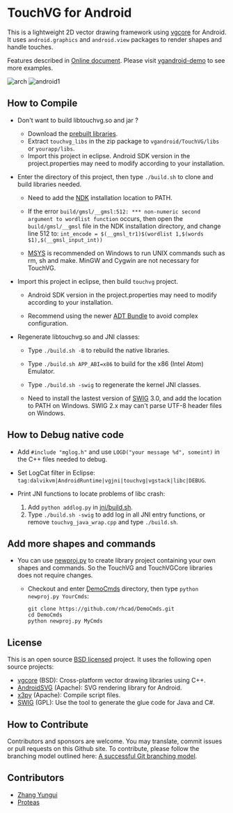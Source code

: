 # TouchVG for Android

This is a lightweight 2D vector drawing framework using [vgcore](https://github.com/rhcad/vgcore) for Android.
It uses `android.graphics` and `android.view` packages to render shapes and handle touches.

Features described in [Online document](http://touchvg.github.io). Please visit [vgandroid-demo](https://github.com/rhcad/vgandroid-demo) to see more examples.

![arch](http://touchvg.github.io/images/arch.svg) 
![android1](http://touchvg.github.io/images/android1.png)

## How to Compile

- Don't want to build libtouchvg.so and jar ?
  - Download the [prebuilt libraries](https://github.com/rhcad/vgandroid/archive/prebuilt.zip).
  - Extract `touchvg_libs` in the zip package to `vgandroid/TouchVG/libs` or `yourapp/libs`.
  - Import this project in eclipse. Android SDK version in the project.properties may need to modify according to your installation.

- Enter the directory of this project, then type `./build.sh` to clone and build libraries needed.
  
  - Need to add the [NDK](http://developer.android.com/tools/sdk/ndk/index.html) installation location to PATH.
  
  - If the error `build/gmsl/__gmsl:512: *** non-numeric second argument to wordlist function` occurs, then open the `build/gmsl/__gmsl` file in the NDK installation directory, and change line 512 to:
     `int_encode = $(__gmsl_tr1)$(wordlist 1,$(words $1),$(__gmsl_input_int))`

   - [MSYS](http://www.mingw.org/wiki/msys) is recommended on Windows to run UNIX commands such as rm, sh and make. MinGW and Cygwin are not necessary for TouchVG.

- Import this project in eclipse, then build  `touchvg` project.

  - Android SDK version in the project.properties may need to modify according to your installation.
  
  - Recommend using the newer [ADT Bundle](http://developer.android.com/sdk/index.html) to avoid complex configuration.

-  Regenerate libtouchvg.so and JNI classes:

   - Type `./build.sh -B` to rebuild the native libraries.
   
   - Type `./build.sh APP_ABI=x86` to build for the x86 (Intel Atom) Emulator.
   
   - Type `./build.sh -swig` to regenerate the kernel JNI classes.
   
   - Need to install the lastest version of [SWIG](http://sourceforge.net/projects/swig/files/) 3.0, and add the location to PATH on Windows. SWIG 2.x may can't parse UTF-8 header files on Windows.

## How to Debug native code

  - Add `#include "mglog.h"` and use `LOGD("your message %d", someint)` in the C++ files needed to debug.
  
  - Set LogCat filter in Eclipse: `tag:dalvikvm|AndroidRuntime|vgjni|touchvg|vgstack|libc|DEBUG`.
  
  - Print JNI functions to locate problems of libc crash:
    1. Add `python addlog.py` in [jni/build.sh](TouchVG/jni/build.sh).
    2. Type `./build.sh -swig` to add log in all JNI entry functions, or remove `touchvg_java_wrap.cpp` and type `./build.sh`.
 
## Add more shapes and commands

- You can use [newproj.py](https://github.com/rhcad/DemoCmds/blob/master/newproj.py) to create library project containing your own shapes and commands. So the TouchVG and TouchVGCore libraries does not require changes.

  - Checkout and enter [DemoCmds](https://github.com/rhcad/DemoCmds) directory, then type `python newproj.py YourCmds`:

     ```shell
     git clone https://github.com/rhcad/DemoCmds.git
     cd DemoCmds
     python newproj.py MyCmds
     ```

## License

This is an open source [BSD licensed](../LICENSE) project. It uses the following open source projects:

- [vgcore](https://github.com/rhcad/vgcore) (BSD): Cross-platform vector drawing libraries using C++.
- [AndroidSVG](https://code.google.com/p/androidsvg) (Apache): SVG rendering library for Android.
- [x3py](https://github.com/rhcad/x3py) (Apache): Compile script files.
- [SWIG](https://github.com/swig/swig) (GPL): Use the tool to generate the glue code for Java and C#.

## How to Contribute

Contributors and sponsors are welcome. You may translate, commit issues or pull requests on this Github site.
To contribute, please follow the branching model outlined here: [A successful Git branching model](http://nvie.com/posts/a-successful-git-branching-model/).

## Contributors

- [Zhang Yungui](https://github.com/rhcad)
- [Proteas](https://github.com/proteas)

